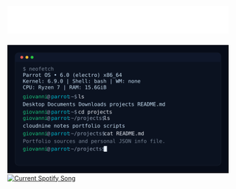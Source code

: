 <h1 align="center">
  <img src="https://raw.githubusercontent.com/Giunco171/Giunco171/main/assets/name.svg" alt="Marton Lederer" />
</h1>

<img src="https://raw.githubusercontent.com/Giunco171/Giunco171/main/assets/info.svg" width="800" />

<a href="https://Giunco171.pythonanywhere.com/link">
  <img
    src="https://Giunco171.pythonanywhere.com?spin=true&scan=false&eq_color=rainbow&theme=dark"
    alt="Current Spotify Song"
  />
</a>
